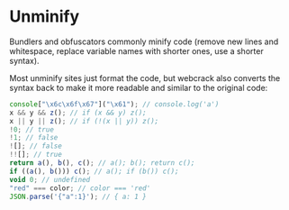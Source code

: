 # Unminify

Bundlers and obfuscators commonly minify code (remove new lines and whitespace, replace variable names with shorter ones, use a shorter syntax).

Most unminify sites just format the code, but webcrack also converts the syntax back to make it more readable and similar to the original code:

```js
console["\x6c\x6f\x67"]("\x61"); // console.log('a')
x && y && z(); // if (x && y) z();
x || y || z(); // if (!(x || y)) z();
!0; // true
!1; // false
![]; // false
!![]; // true
return a(), b(), c(); // a(); b(); return c();
if ((a(), b())) c(); // a(); if (b()) c();
void 0; // undefined
"red" === color; // color === 'red'
JSON.parse('{"a":1}'); // { a: 1 }
```
